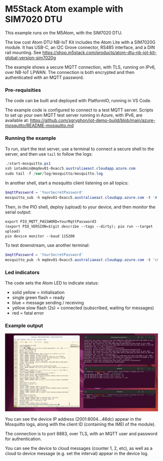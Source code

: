 M5Stack Atom example with SIM7020 DTU
=====================================

This example runs on the M5Atom, with the SIM7020 DTU.

The low cost Atom DTU NB-IoT Kit includes the Atom Lite with a SIM7020G module. It has USB-C, an I2C Grove connector, RS485 interface, and a DIN rail mounting. See
https://shop.m5stack.com/products/atom-dtu-nb-iot-kit-global-version-sim7020g

The example shows a secure MQTT connection, with TLS, running on IPv6, over NB-IoT LPWAN. The connection is both encrypted and then authenticated with an MQTT password.

### Pre-requisities

The code can be built and deployed with PlatformIO, running in VS Code.

The example code is configured to connect to a test MQTT server. Scripts to set up your own MQTT test server running in Azure, with IPv6, are available at: https://github.com/sgryphon/iot-demo-build/blob/main/azure-mosquitto/README-mosquitto.md

### Running the example

To run, start the test server, use a terminal to connect a secure shell to the server, and then use `tail` to follow the logs:

```powershell
./start-mosquitto.ps1
ssh iotadmin@mqdev01-0xacc5.australiaeast.cloudapp.azure.com
sudo tail -f /var/log/mosquitto/mosquitto.log
```

In another shell, start a mosquitto client listening on all topics:

```powershell
$mqttPassword = 'YourSecretPassword'
mosquitto_sub -h mqdev01-0xacc5.australiaeast.cloudapp.azure.com -t '#' -F '%I %t [%l] %p' -p 8883 -u mqttuser -P $mqttPassword
```

Then, in the PIO shell, deploy (upload) to your device, and then monitor the serial output:

```shell
export PIO_MQTT_PASSWORD=YourMqttPassword3
(export PIO_VERSION=$(git describe --tags --dirty); pio run --target upload)
pio device monitor --baud 115200
```

To test downstream, use another terminal:

```powershell
$mqttPassword = 'YourSecretPassword'
mosquitto_pub -h mqdev01-0xacc5.australiaeast.cloudapp.azure.com -t 'cmd/demo/1/dev00001/req' -p 8883 -u mqttuser -P $mqttPassword -m '{\"interval_s\":60}'
```

### Led indicators

The code sets the Atom LED to indicate status:

* solid yellow = initialisation
* single green flash = ready
* blue = message sending / receiving
* yellow slow flash (2s) = connected (subscribed, waiting for messages)
* red = fatal error

### Example output

![M5Stack Atom with SIM7020 showing MQTT over TLS over IPv6, over NB-IoT](test-mqtt-tls-ipv6-nbiot.png)

You can see the device IP address (2001:8004...46dc) appear in the Mosquitto logs, along with the client ID (containing the IMEI of the module).

The connection is to port 8883, over TLS, with an MQTT user and password for authentication.

You can see the device to cloud messages (counter 1, 2, etc), as well as a cloud to device message (e.g. set the interval) appear in the device log.
